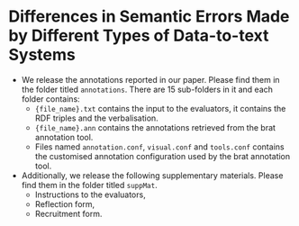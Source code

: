 # Differences in Semantic Errors Made by Different Types of Data-to-text Systems

- We release the annotations reported in our paper. Please find them in the folder titled `annotations`. There are 15 sub-folders in it and each folder contains:
  - `{file_name}.txt` contains the input to the evaluators, it contains the RDF triples and the verbalisation.
  - `{file_name}.ann` contains the annotations retrieved from the brat annotation tool.
  - Files named `annotation.conf`, `visual.conf` and `tools.conf` contains the customised annotation configuration used by the brat annotation tool.
- Additionally, we release the following supplementary materials. Please find them in the folder titled `suppMat`.
  - Instructions to the evaluators,
  - Reflection form,
  - Recruitment form.
